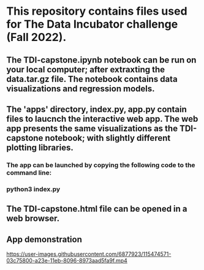 # This repository contains files used for The Data Incubator challenge (Fall 2022).

## The TDI-capstone.ipynb notebook can be run on your local computer; after extraxting the data.tar.gz file. The notebook contains data visualizations and regression models.

## The 'apps' directory, index.py, app.py contain files to laucnch the interactive web app. The web app presents the same visualizations as the TDI-capstone notebook; with slightly different plotting libraries.
### The app can be launched by copying the following code to the command line:
### python3 index.py

## The TDI-capstone.html file can be opened in a web browser.

## App demonstration
https://user-images.githubusercontent.com/6877923/115474571-03c75800-a23e-11eb-8096-8973aad5fa9f.mp4
